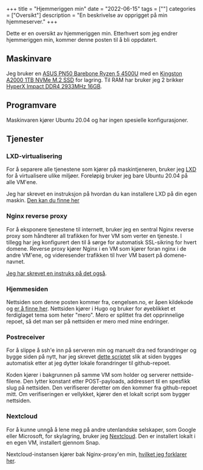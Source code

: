 +++
title = "Hjemmeriggen min"
date = "2022-06-15"
tags = [""]
categories = ["Oversikt"]
description = "En beskrivelse av opprigget på min hjemmeserver."
+++

Dette er en oversikt av hjemmeriggen min. Etterhvert som jeg endrer hjemmeriggen min, kommer denne
posten til å bli oppdatert.

## Maskinvare

Jeg bruker en [ASUS PN50 Barebone Ryzen 5 4500U](https://www.komplett.no/product/1162285?noredirect=true) 
med en [Kingston A2000 1TB NVMe M.2 SSD](https://www.komplett.no/product/1135886?noredirect=true) for
lagring. Til RAM har bruker jeg 2 brikker 
[HyperX Impact DDR4 2933MHz 16GB](https://www.komplett.no/product/1141337?noredirect=true). 

## Programvare

Maskinvaren kjører Ubuntu 20.04 og har ingen spesielle konfigurasjoner.

## Tjenester

### LXD-virtualisering

For å separere alle tjenestene som kjører på maskintjeneren, bruker jeg [LXD](https://linuxcontainers.org/lxd/) 
for å virtualisere ulike miljøer. Foreløpig bruker jeg bare Ubuntu 20.04 på alle VM'ene.

Jeg har skrevet en instruksjon på hvordan du kan installere LXD på din egen maskin. [Den kan du finne her](/blog/lxd-instruks)

### Nginx reverse proxy

For å eksponere tjenestene til internett, bruker jeg en sentral Nginx reverse proxy som 
håndterer all trafikken for hver VM som verter en tjeneste. I tillegg har jeg konfigurert
den til å sørge for automatisk SSL-sikring for hvert domene. Reverse proxy kjører Nginx i en
VM som kjører foran nginx i de andre VM'ene, og videresender trafikken til hver VM basert på
domene-navnet.

[Jeg har skrevet en instruks på det også](/blog/proxy-instruks).

### Hjemmesiden

Nettsiden som denne posten kommer fra, cengelsen.no, er åpen kildekode og [er å finne her](https://github.com/Cengelsen/cengelsen.no). Nettsiden kjører i Hugo og bruker for 
øyeblikket et ferdiglaget tema som heter "mero". Mero er splittet fra det opprinnelige repoet,
så det man ser på nettsiden er mero med mine endringer.  

### Postreceiver

For å slippe å ssh'e inn på serveren min og manuelt dra ned forandringer og bygge siden på nytt, 
har jeg skrevet [dette scriptet](https://github.com/Cengelsen/postreceiver) slik at siden bygges 
automatisk etter at jeg dytter lokale forandringer til github-repoet. 

Koden kjører i bakgrunnen på samme VM som holder og serverer nettside-filene. Den lytter konstant
etter POST-payloads, addressert til en spesfikk slug på nettsiden. Den verifiserer deretter
om den kommer fra github-repoet mitt. Om verifiseringen er vellykket, kjører den et lokalt script
som bygger nettsiden. 

### Nextcloud

For å kunne unngå å lene meg på andre utenlandske selskaper, som Google eller Microsoft, for skylagring, bruker jeg [Nextcloud](https://nextcloud.com/athome/). Den er installert lokalt i en egen
VM, installert gjennom Snap.

Nextcloud-instansen kjører bak Nginx-proxy'en min, [hvilket jeg forklarer her](/blog/nextcloud-instruks). 